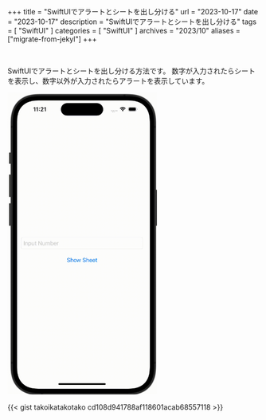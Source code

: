 +++
title = "SwiftUIでアラートとシートを出し分ける"
url = "2023-10-17"
date = "2023-10-17"
description = "SwiftUIでアラートとシートを出し分ける"
tags = [
  "SwiftUI"
]
categories = [
  "SwiftUI"
]
archives = "2023/10"
aliases = ["migrate-from-jekyl"]
+++

<br>

SwiftUIでアラートとシートを出し分ける方法です。
数字が入力されたらシートを表示し、数字以外が入力されたらアラートを表示しています。

<img src="1.gif" width="300px" alt="SwiftUIでアラートとシートを出し分ける">

{{< gist takoikatakotako cd108d941788af118601acab68557118 >}}
